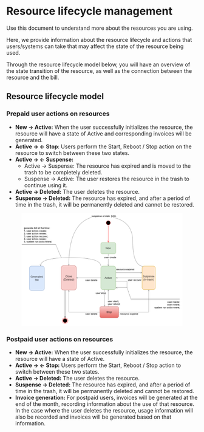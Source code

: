 # Resource lifecycle management

Use this document to understand more about the resources you are using.&#x20;

Here, we provide information about the resource lifecycle and actions that users/systems can take that may affect the state of the resource being used.&#x20;

Through the resource lifecycle model below, you will have an overview of the state transition of the resource, as well as the connection between the resource and the bill.

## Resource lifecycle model

### **Prepaid user actions on resources**

* **New → Active:** When the user successfully initializes the resource, the resource will have a state of Active and corresponding invoices will be generated.&#x20;
* **Active → ← Stop**: Users perform the Start, Reboot / Stop action on the resource to switch between these two states.&#x20;
* **Active → ← Suspense:**&#x20;
  * Active → Suspense: The resource has expired and is moved to the trash to be completely deleted.&#x20;
  * Suspense → Active: The user restores the resource in the trash to continue using it.&#x20;
* **Active → Deleted:** The user deletes the resource.&#x20;
* **Suspense → Deleted:** The resource has expired, and after a period of time in the trash, it will be permanently deleted and cannot be restored.

<figure><img src="../../../.gitbook/assets/image (3) (1) (1).png" alt=""><figcaption></figcaption></figure>

### Postpaid user actions on resources

* **New → Active:** When the user successfully initializes the resource, the resource will have a state of Active.&#x20;
* **Active → ← Stop:** Users perform the Start, Reboot / Stop action to switch between these two states.
* **Active → Deleted:** The user deletes the resource.&#x20;
* **Suspense → Deleted:** The resource has expired, and after a period of time in the trash, it will be permanently deleted and cannot be restored.&#x20;
* **Invoice generation:** For postpaid users, invoices will be generated at the end of the month, recording information about the use of that resource. In the case where the user deletes the resource, usage information will also be recorded and invoices will be generated based on that information.
